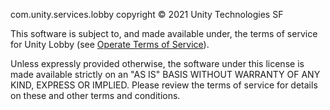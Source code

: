 com.unity.services.lobby copyright © 2021 Unity Technologies SF

This software is subject to, and made available under, the terms of service for Unity Lobby (see [Operate Terms of Service](https://unity3d.com/legal/one-operate-services-terms-of-service)).

Unless expressly provided otherwise, the software under this license is made available strictly on an "AS IS" BASIS WITHOUT WARRANTY OF ANY KIND, EXPRESS OR IMPLIED. Please review the terms of service for details on these and other terms and conditions.
